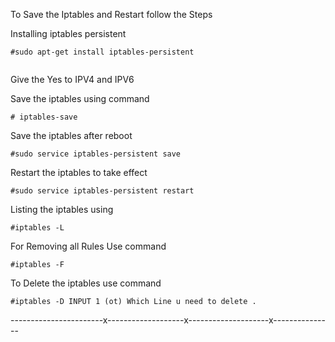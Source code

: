 To Save the Iptables and Restart follow the Steps 


Installing iptables persistent 



```
#sudo apt-get install iptables-persistent 


```

Give the Yes to IPV4 and IPV6

Save the iptables using command 


```
# iptables-save

```

Save the iptables after reboot 


```
#sudo service iptables-persistent save 

```

Restart the iptables to take effect 


```
#sudo service iptables-persistent restart

```

Listing the iptables using 


```
#iptables -L

```

For Removing all Rules Use command 


```
#iptables -F

```

To Delete the iptables use command 


```
#iptables -D INPUT 1 (ot) Which Line u need to delete .

```


-----------------------x-------------------x--------------------x---------------
